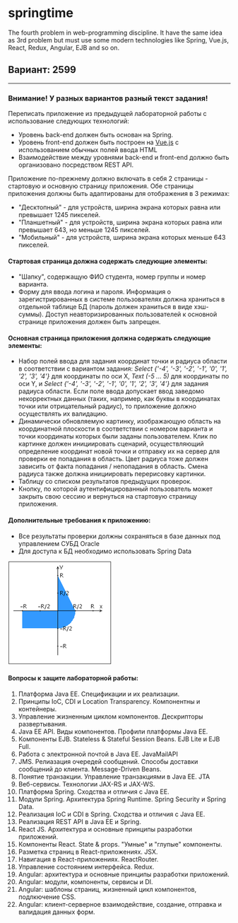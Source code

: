 # springtime
The fourth problem in web-programming discipline. It have the same idea as 3rd problem but must use some modern technologies like Spring, Vue.js, React, Redux, Angular, EJB and so on.

## Вариант: 2599

---
### Внимание! У разных вариантов разный текст задания!

Переписать приложение из предыдущей лабораторной работы с использование следующих технологий:

+ Уровень back-end должен быть основан на Spring.
+ Уровень front-end должен быть построен на [Vue.js](https://vuejs.org/) с использованием обычных полей ввода HTML
+ Взаимодействие между уровнями back-end и front-end должно быть организовано посредством REST API.

Приложение по-прежнему должно включать в себя 2 страницы - стартовую и основную страницу приложения. Обе страницы приложения должны быть адаптированы для отображения в 3 режимах:

+ "Десктопный" - для устройств, ширина экрана которых равна или превышает 1245 пикселей.
+ "Планшетный" - для устройств, ширина экрана которых равна или превышает 643, но меньше 1245 пикселей.
+ "Мобильный" - для устройств, ширина экрана которых меньше 643 пикселей.

#### Стартовая страница должна содержать следующие элементы:

+ "Шапку", содержащую ФИО студента, номер группы и номер варианта.
+ Форму для ввода логина и пароля. Информация о зарегистрированных в системе пользователях должна храниться в отдельной таблице БД (пароль должен храниться в виде хэш-суммы). Доступ неавторизированных пользователей к основной странице приложения должен быть запрещен.

#### Основная страница приложения должна содержать следующие элементы:

+ Набор полей ввода для задания координат точки и радиуса области в соответствии с вариантом задания: *Select {'-4', '-3', '-2', '-1', '0', '1', '2', '3', '4'}* для координаты по оси X, *Text (-5 ... 5)* для координаты по оси Y, и *Select {'-4', '-3', '-2', '-1', '0', '1', '2', '3', '4'}* для задания радиуса области. Если поле ввода допускает ввод заведомо некорректных данных (таких, например, как буквы в координатах точки или отрицательный радиус), то приложение должно осуществлять их валидацию.
+ Динамически обновляемую картинку, изображающую область на координатной плоскости в соответствии с номером варианта и точки координаты которых были заданы пользователем. Клик по картинке должен инициировать сценарий, осуществляющий определение координат новой точки и отправку их на сервер для проверки ее попадания в область. Цвет радиуса тоже должен зависить от факта попадания / непопадания в область. Смена радиуса также должна инициировать перерисовку картинки.
+ Таблицу со списком результатов предыдущих проверок.
+ Кнопку, по которой аутентифицированный пользователь может закрыть свою сессию и вернуться на стартовую страницу приложения.

#### Дополнительные требования к приложению:

+ Все результаты проверки должны сохраняться в базе данных под управлением СУБД Oracle
+ Для доступа к БД необходимо использовать Spring Data

![Task Area](https://github.com/Come1LLF00/springtime/blob/main/areas.png "Area")

#### Вопросы к защите лабораторной работы:

1. Платформа Java EE. Спецификации и их реализации.
2. Принципы IoC, CDI и Location Transparency. Компонентны и контейнеры.
3. Управление жизненным циклом компонентов. Дескрипторы развертывания.
4. Java EE API. Виды компонентов. Профили платформы Java EE.
5. Компоненты EJB. Stateless & Stateful Session Beans. EJB Lite и EJB Full.
6. Работа с электронной почтой в Java EE. JavaMailAPI
7. JMS. Релиазация очередей сообщений. Способы доставки сообщений до клиента. Message-Driven Beans.
8. Понятие транзакции. Управление транзакциями в Java EE. JTA
9. Веб-сервисы. Технологии JAX-RS и JAX-WS.
10. Платформа Spring. Сходства и отличия с Java EE.
11. Модули Spring. Архитектура Spring Runtime. Spring Security и Spring Data.
12. Реализация IoC и CDI в Spring. Сходства и отличия с Java EE.
13. Реализация REST API в Java EE и Spring.
14. React JS. Архитектура и основные принципы разработки приложений.
15. Компоненты React. State & props. "Умные" и "глупые" компоненты.
16. Разметка страниц в React-приложениях. JSX.
17. Навигация в React-приложениях. ReactRouter.
18. Управление состоянием интерфейса. Redux.
19. Angular: архитектура и основные принципы разработки приложений.
20. Angular: модули, компоненты, сервисы и DI.
21. Angular: шаблоны страниц, жизненный цикл компонентов, подлкючение CSS.
22. Angular: клиент-серверное взаимодействие, создание, отправка и валидация данных форм.
